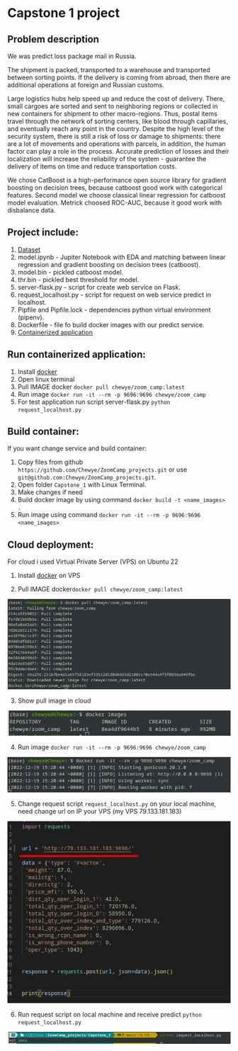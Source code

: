# Capstone 1 project

## Problem description

We was predict loss package mail in Russia.

The shipment is packed, transported to a warehouse and transported between sorting points. If the delivery is coming from abroad, then there are additional operations at foreign and Russian customs.

Large logistics hubs help speed up and reduce the cost of delivery. There, small cargoes are sorted and sent to neighboring regions or collected in new containers for shipment to other macro-regions. Thus, postal items travel through the network of sorting centers, like blood through capillaries, and eventually reach any point in the country.
Despite the high level of the security system, there is still a risk of loss or damage to shipments: there are a lot of movements and operations with parcels, in addition, the human factor can play a role in the process.
Accurate prediction of losses and their localization will increase the reliability of the system - guarantee the delivery of items on time and reduce transportation costs. 

We chose CatBoost is a high-performance open source library for gradient boosting on decision trees, because catboost good work with categorical features. Second model we choose classical linear regression for catboost model evaluation. Metrick choosed ROC-AUC, because it good work with disbalance data.

## Project include:
1. [Dataset](https://drive.google.com/file/d/116LQFYRbHTrqB_ui1o7ZfFJUGAajRzng/view?usp=share_link)
2. model.ipynb - Jupiter Notebook with EDA and matching between linear regression and gradient boosting on decision trees (catboost).
3. model.bin - pickled catboost model.
4. thr.bin - pickled best threshold for model.
5. server-flask.py - script for create web service on Flask.
6. request_localhost.py - script for request on web service predict in localhost.
7. Pipfile and Pipfile.lock - dependencies python virtual environment (pipenv).
8. Dockerfile - file fo build docker images with our predict service.
9. [Containerized application](https://hub.docker.com/r/chewye/zoom_camp/tags)

## Run containerized application:
1. Install [docker](https://www.docker.com/)
2. Open linux terminal
3. Pull IMAGE docker `docker pull chewye/zoom_camp:latest`
4. Run image `docker run -it --rm -p 9696:9696 chewye/zoom_camp`
5. For test application run script server-flask.py `python request_localhost.py`

## Build container:
If you want change service and build container:
1. Copy files from github `https://github.com/Chewye/ZoomCamp_projects.git` or use `git@github.com:Chewye/ZoomCamp_projects.git`. 
3. Open folder `Capstone_1` with Linux Terminal.
4. Make changes if need
5. Build docker image by using command `docker build -t <name_images> .`
6. Run image using command `docker run -it --rm -p 9696:9696 <name_images>`

## Cloud deployment:
For cloud i used Virtual Private Server (VPS) on Ubuntu 22

1. Install [docker](https://www.docker.com/) on VPS

2. Pull IMAGE docker`docker pull chewye/zoom_camp:latest`

![pull image in cloud](/Capstone_1/img/Pull.png)

3. Show  pull image in cloud

![show image in cloud](/Capstone_1/img/show.png)

4. Run image `docker run -it --rm -p 9696:9696 chewye/zoom_camp`

![run image in cloud](/Capstone_1/img/run.png)

5. Change request script `request_localhost.py` on your local machine, need change url on IP your VPS (my VPS 79.133.181.183)

![change script](/Capstone_1/img/change_script.png)

6. Run request script on local machine and receive predict `python request_localhost.py`

![result](/Capstone_1/img/result.png)

